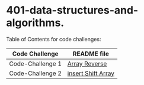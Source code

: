 # 401-data-structures-and-algorithms.

Table of Contents for code challenges:

| Code Challenge   | README file                                                |
| ---------------- | ---------------------------------------------------------- |
| Code-Challenge 1 | [Array Reverse](challenges/codeChallenge-1/README.md)      |
| Code-Challenge 2 | [insert Shift Array](challenges/codeChallenge-2/README.md) |
